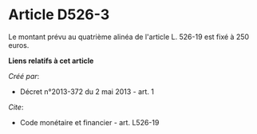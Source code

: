# Article D526-3

Le montant prévu au quatrième alinéa de l'article L. 526-19 est fixé à 250 euros.

**Liens relatifs à cet article**

_Créé par_:

  - Décret n°2013-372 du 2 mai 2013 - art. 1

_Cite_:

  - Code monétaire et financier - art. L526-19
